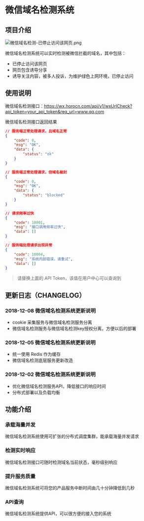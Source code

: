 # 微信域名检测系统

## 项目介绍
![微信域名检测-已停止访问该网页.png](https://i.loli.net/2018/12/21/5c1cdf42aa290.png)

微信域名检测系统可以实时检测被微信拦截的域名，其中包括：
* 已停止访问该网页
* 网页包含诱导分享
* 诱导关注内容，被多人投诉，为维护绿色上网环境，已停止访问

## 使用说明
微信域名检测接口：[https://wx.horocn.com/api/v1/wxUrlCheck?api_token=your_api_token&req_url=www.qq.com
](https://wx.horocn.com/api/v1/wxUrlCheck?api_token=your_api_token&req_url=www.qq.com)

微信域名检测接口返回结果
```json
// 服务端正常处理请求，且域名正常
{
    "code": 0,
    "msg": "OK",
    "data": {
        "status": "ok"
    }
}

// 服务端正常处理请求，但域名被封
{
    "code": 0,
    "msg": "OK",
    "data": {
        "status": "blocked"
    }
}

// 请求频率过快
{
    "code": 10001,
    "msg": "接口调用频率过快",
    "data": []
}

// 服务端处理请求出现异常
{
    "code": 10004,
    "msg": "系统内部错误，请重试",
    "data": []
}
```

> 请替换上面的 API Token，该值在用户中心可以查询到

## 更新日志（CHANGELOG）
### 2018-12-08 微信域名检测系统更新说明
* cookie 采集服务与微信域名检测服务分离
* 微信域名检测服务与微信域名检测key授权分离，方便以后的部署

### 2018-12-05 微信域名检测系统更新说明
* 统一使用 Redis 作为缓存
* 微信域名检测底层服务更新改造

### 2018-12-02 微信域名检测系统更新说明
* 优化微信域名检测服务API，降低接口的响应时间
* 分布式部署以及负载均衡

## 功能介绍
### 承载海量并发
微信域名检测系统使用可扩张的分布式调度集群，能承载海量并发请求

### 检测实时响应
微信域名检测接口可随时检测域名当前状态，毫秒级别响应

### 提升服务质量
微信域名检测系统可将您的产品服务中断时间由几十分钟降低到几秒

### API查询
微信域名检测系统提供API，可以很方便的接入您的系统
